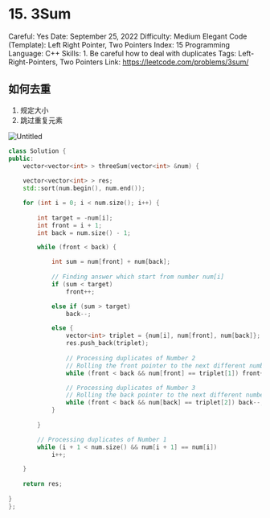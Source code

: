 # 15. 3Sum

Careful: Yes
Date: September 25, 2022
Difficulty: Medium
Elegant Code (Template): Left Right Pointer, Two Pointers
Index: 15
Programming Language: C++
Skills: 1. Be careful how to deal with duplicates
Tags: Left-Right-Pointers, Two Pointers
Link: https://leetcode.com/problems/3sum/

## 如何去重

1. 规定大小
2. 跳过重复元素

![Untitled](Untitled.png)

```cpp
class Solution {
public:
    vector<vector<int> > threeSum(vector<int> &num) {
    
    vector<vector<int> > res;
    std::sort(num.begin(), num.end());

    for (int i = 0; i < num.size(); i++) {
        
        int target = -num[i];
        int front = i + 1;
        int back = num.size() - 1;

        while (front < back) {

            int sum = num[front] + num[back];
            
            // Finding answer which start from number num[i]
            if (sum < target)
                front++;

            else if (sum > target)
                back--;

            else {
                vector<int> triplet = {num[i], num[front], num[back]};
                res.push_back(triplet);
                
                // Processing duplicates of Number 2
                // Rolling the front pointer to the next different number forwards
                while (front < back && num[front] == triplet[1]) front++;

                // Processing duplicates of Number 3
                // Rolling the back pointer to the next different number backwards
                while (front < back && num[back] == triplet[2]) back--;
            }
            
        }

        // Processing duplicates of Number 1
        while (i + 1 < num.size() && num[i + 1] == num[i]) 
            i++;

    }
    
    return res;
    
}
};
```